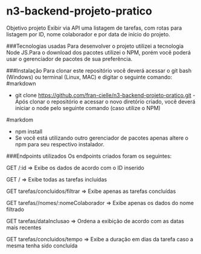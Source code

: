 # n3-backend-projeto-pratico
Objetivo projeto
Exibir via API uma listagem de tarefas, com rotas para listagem por ID, nome colaborador e por data de início do projeto.

###Tecnologias usadas
Para desenvolver o projeto utilizei a tecnologia Node JS.Para o download dos pacotes utilizei o NPM, porém você poderá usar o gerenciador de pacotes de sua preferência.

###Instalação
Para clonar este repositório você deverá acessar o git bash (Windows) ou terminal (Linux, MAC) e digitar o seguinte comando:
#markdown
- git clone https://github.com/fran-cielle/n3-backend-projeto-pratico.git
-Após clonar o repositório e acessar o novo diretório criado, você deverá iniciar o node pelo seguinte comando (caso utilize o NPM)

#markdom
- npm install 
- Se você está utilizando outro gerenciador de pacotes apenas altere o npm para seu respectivo instalador.

###Endpoints utilizados
Os endpoints criados foram os seguintes:

GET /:id => Exibe os dados de acordo com o ID inserido

GET / => Exibe todas as tarefas incluídas

GET tarefas/concluidos/filtrar => Exibe apenas as tarefas concluídas

GET tarefas//nomes/:nomeColaborador => Exibe apenas os dados do nome filtrado

GET tarefas/dataInclusao => Ordena a exibição de acordo com as datas mais recentes

GET tarefas/concluidos/tempo => Exibe a duração em dias da tarefa caso a mesma tenha sido concluída
